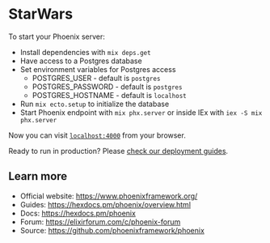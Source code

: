 # StarWars

To start your Phoenix server:

* Install dependencies with `mix deps.get`
* Have access to a Postgres database
* Set environment variables for Postgres access
  * POSTGRES_USER - default is `postgres`
  * POSTGRES_PASSWORD - default is `postgres`
  * POSTGRES_HOSTNAME - default is `localhost`
* Run `mix ecto.setup` to initialize the database
* Start Phoenix endpoint with `mix phx.server` or inside IEx with `iex -S mix phx.server`

Now you can visit [`localhost:4000`](http://localhost:4000) from your browser.

Ready to run in production? Please [check our deployment guides](https://hexdocs.pm/phoenix/deployment.html).

## Learn more

  * Official website: https://www.phoenixframework.org/
  * Guides: https://hexdocs.pm/phoenix/overview.html
  * Docs: https://hexdocs.pm/phoenix
  * Forum: https://elixirforum.com/c/phoenix-forum
  * Source: https://github.com/phoenixframework/phoenix
